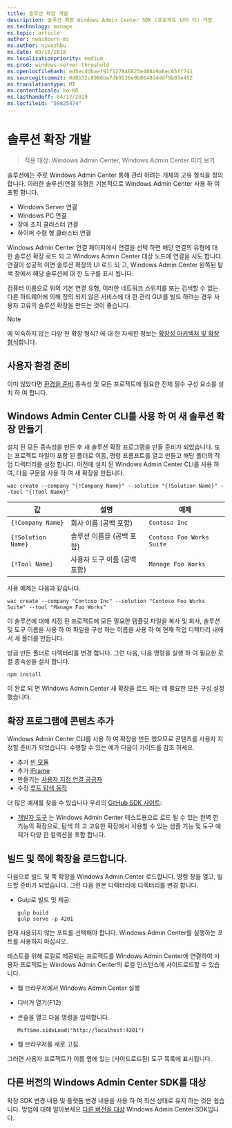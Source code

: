 ```yaml
---
title: 솔루션 확장 개발
description: 솔루션 확장 Windows Admin Center SDK (프로젝트 브라 티) 개발
ms.technology: manage
ms.topic: article
author: nwashburn-ms
ms.author: niwashbu
ms.date: 09/18/2018
ms.localizationpriority: medium
ms.prod: windows-server-threshold
ms.openlocfilehash: ed5ecddbaef91f127846825e408a9a6ec65ff741
ms.sourcegitcommit: 0d0b32c8986ba7db9536e0b8648d4ddf9b03e452
ms.translationtype: MT
ms.contentlocale: ko-KR
ms.lasthandoff: 04/17/2019
ms.locfileid: "59825474"
---
```

# <a name="develop-a-solution-extension"></a>솔루션 확장 개발

>적용 대상: Windows Admin Center, Windows Admin Center 미리 보기

솔루션에는 주로 Windows Admin Center 통해 관리 하려는 개체의 고유 형식을 정의 합니다.  이러한 솔루션/연결 유형은 기본적으로 Windows Admin Center 사용 하 여 포함 합니다.

* Windows Server 연결
* Windows PC 연결
* 장애 조치 클러스터 연결
* 하이퍼 수렴 형 클러스터 연결

Windows Admin Center 연결 페이지에서 연결을 선택 하면 해당 연결의 유형에 대 한 솔루션 확장 로드 되 고 Windows Admin Center 대상 노드에 연결을 시도 합니다. 연결이 성공적 이면 솔루션 확장의 UI 로드 되 고, Windows Admin Center 왼쪽된 탐색 창에서 해당 솔루션에 대 한 도구를 표시 됩니다.

컴퓨터 이름으로 위의 기본 연결 유형, 이러한 네트워크 스위치를 또는 검색할 수 없는 다른 하드웨어에 의해 정의 되지 않은 서비스에 대 한 관리 GUI를 빌드 하려는 경우 사용자 고유의 솔루션 확장을 만드는 것이 좋습니다.

> [!NOTE]
> 에 익숙하지 않는 다양 한 확장 형식? 에 대 한 자세한 정보는 [확장성 아키텍처 및 확장 형식](understand-extensions.md)합니다.

## <a name="prepare-your-environment"></a>사용자 환경 준비

이미 않았다면 [환경을 준비](prepare-development-environment.md) 종속성 및 모든 프로젝트에 필요한 전체 필수 구성 요소를 설치 하 여 합니다.

## <a name="create-a-new-solution-extension-with-the-windows-admin-center-cli"></a>Windows Admin Center CLI를 사용 하 여 새 솔루션 확장 만들기 ##

설치 된 모든 종속성을 만든 후 새 솔루션 확장 프로그램을 만들 준비가 되었습니다.  또는 프로젝트 파일이 포함 된 폴더로 이동, 명령 프롬프트를 열고 만들고 해당 폴더의 작업 디렉터리를 설정 합니다.  이전에 설치 된 Windows Admin Center CLI를 사용 하 여, 다음 구문을 사용 하 여 새 확장을 만듭니다.

```
wac create --company "{!Company Name}" --solution "{!Solution Name}" --tool "{!Tool Name}"
```

| 값 | 설명 | 예제 |
| ----- | ----------- | ------- |
| ```{!Company Name}``` | 회사 이름 (공백 포함) | ```Contoso Inc``` |
| ```{!Solution Name}``` | 솔루션 이름을 (공백 포함) | ```Contoso Foo Works Suite``` |
| ```{!Tool Name}``` | 사용자 도구 이름 (공백 포함) | ```Manage Foo Works``` |

사용 예제는 다음과 같습니다.

```
wac create --company "Contoso Inc" --solution "Contoso Foo Works Suite" --tool "Manage Foo Works"
```

이 솔루션에 대해 지정 된 프로젝트에 모든 필요한 템플릿 파일을 복사 및 회사, 솔루션 및 도구 이름을 사용 하 여 파일을 구성 하는 이름을 사용 하 여 현재 작업 디렉터리 내에서 새 폴더를 만듭니다.  

방금 만든 폴더로 디렉터리를 변경 합니다. 그런 다음, 다음 명령을 실행 하 여 필요한 로컬 종속성을 설치 합니다.

```
npm install
```

이 완료 되 면 Windows Admin Center 새 확장을 로드 하는 데 필요한 모든 구성 설정 했습니다. 

## <a name="add-content-to-your-extension"></a>확장 프로그램에 콘텐츠 추가

Windows Admin Center CLI를 사용 하 여 확장을 만든 했으므로 콘텐츠를 사용자 지정할 준비가 되었습니다.  수행할 수 있는 예가 다음이 가이드를 참조 하세요.

- 추가 [빈 모듈](guides\add-module.md)
- 추가 [iFrame](guides\add-iframe.md)
- 만들기는 [사용자 지정 연결 공급자](guides\create-connection-provider.md)
- 수정 [루트 탐색 동작](guides\modify-root-navigation.md)
 
더 많은 예제를 찾을 수 있습니다 우리의 [GitHub SDK 사이트](https://aka.ms/wacsdk):
-  [개발자 도구](https://github.com/Microsoft/windows-admin-center-sdk/tree/master/windows-admin-center-developer-tools) 는 Windows Admin Center 테스트용으로 로드 될 수 있는 완벽 한 기능의 확장으로, 탐색 하 고 고유한 확장에서 사용할 수 있는 샘플 기능 및 도구 예제가 다양 한 컬렉션을 포함 합니다.

## <a name="build-and-side-load-your-extension"></a>빌드 및 쪽에 확장을 로드합니다.

다음으로 빌드 및 쪽 확장을 Windows Admin Center 로드합니다.  명령 창을 열고, 빌드할 준비가 되었습니다. 그런 다음 원본 디렉터리에 디렉터리를 변경 합니다.

* Gulp로 빌드 및 제공:

    ```
    gulp build
    gulp serve -p 4201
    ```

현재 사용되지 않는 포트를 선택해야 합니다. Windows Admin Center를 실행하는 포트를 사용하지 마십시오.

테스트를 위해 로컬로 제공되는 프로젝트를 Windows Admin Center에 연결하여 사용자 프로젝트는 Windows Admin Center의 로컬 인스턴스에 사이드로드할 수 있습니다.

* 웹 브라우저에서 Windows Admin Center 실행
* 디버거 열기(F12)
* 콘솔을 열고 다음 명령을 입력합니다.

    ```
    MsftSme.sideLoad("http://localhost:4201")
    ```

*   웹 브라우저를 새로 고침

그러면 사용자 프로젝트가 이름 옆에 있는 (사이드로드된) 도구 목록에 표시됩니다.

## <a name="target-a-different-version-of-the-windows-admin-center-sdk"></a>다른 버전의 Windows Admin Center SDK를 대상

확장 SDK 변경 내용 및 플랫폼 변경 내용을 사용 하 여 최신 상태로 유지 하는 것은 쉽습니다.  방법에 대해 알아보세요 [다른 버전을 대상](target-sdk-version.md) Windows Admin Center SDK입니다.